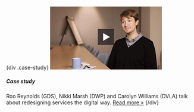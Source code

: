{div .case-study}
[![Watch the video](/assets/images/strategy/case-studies/digital-services/roo.png)](case-studies/digital-services/)

##### Case study

Roo Reynolds (GDS), Nikki Marsh (DWP) and Carolyn Williams (DVLA) talk about redesigning services the digital way. [Read more »](case-studies/digital-services/)
{/div}
